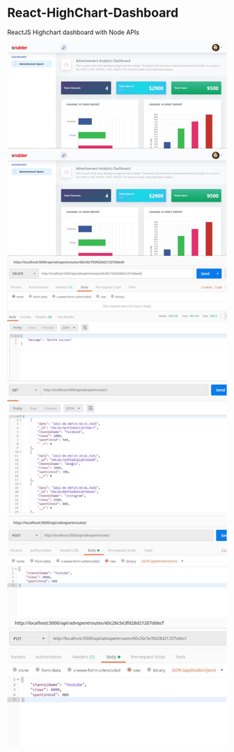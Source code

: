 # React-HighChart-Dashboard
ReactJS Highchart dashboard with Node APIs

<img src="https://github.com/raghavpatnecha/React-HighChart-Dashboard/blob/main/images/highchart_dashboard1.JPG" />
<img src="https://github.com/raghavpatnecha/React-HighChart-Dashboard/blob/main/images/highchart_dashboard1.JPG" />

<img src="https://github.com/raghavpatnecha/React-HighChart-Dashboard/blob/main/images/delete_api.JPG" />
<img src="https://github.com/raghavpatnecha/React-HighChart-Dashboard/blob/main/images/get_api.JPG" />
<img src="https://github.com/raghavpatnecha/React-HighChart-Dashboard/blob/main/images/post_api.JPG" />

<img src="https://github.com/raghavpatnecha/React-HighChart-Dashboard/blob/main/images/update_api.JPG" />


